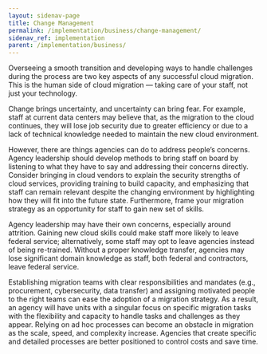 ```yaml
---
layout: sidenav-page
title: Change Management
permalink: /implementation/business/change-management/
sidenav_ref: implementation
parent: /implementation/business/
---
```


Overseeing a smooth transition and developing ways to handle challenges during the process are two key aspects of any successful cloud migration. This is the human side of cloud migration — taking care of your staff, not just your technology.

Change brings uncertainty, and uncertainty can bring fear. For example, staff at current data centers may believe that, as the migration to the cloud continues, they will lose job security due to greater efficiency or due to a lack of technical knowledge needed to maintain the new cloud environment.

However, there are things agencies can do to address people’s concerns. Agency leadership should develop methods to bring staff on board by listening to what they have to say and addressing their concerns directly. Consider bringing in cloud vendors to explain the security strengths of cloud services, providing training to build capacity, and emphasizing that staff can remain relevant despite the changing environment by highlighting how they will fit into the future state. Furthermore, frame your migration strategy as an opportunity for staff to gain new set of skills.

Agency leadership may have their own concerns, especially around attrition. Gaining new cloud skills could make staff more likely to leave federal service; alternatively, some staff may opt to leave agencies instead of being re-trained. Without a proper knowledge transfer, agencies may lose significant domain knowledge as staff, both federal and contractors, leave federal service.

Establishing migration teams with clear responsibilities and mandates (e.g., procurement, cybersecurity, data transfer) and assigning motivated people to the right teams can ease the adoption of a migration strategy. As a result, an agency will have units with a singular focus on specific migration tasks with the flexibility and capacity to handle tasks and challenges as they appear. Relying on ad hoc processes can become an obstacle in migration as the scale, speed, and complexity increase. Agencies that create specific and detailed processes are better positioned to control costs and save time.
